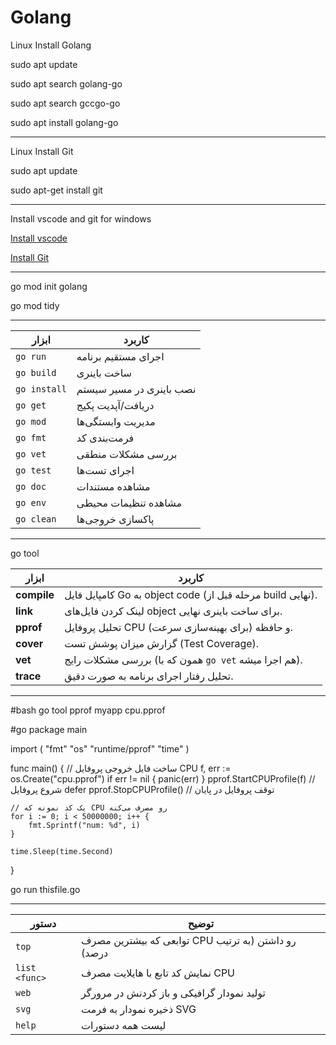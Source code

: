 # Golang
Linux Install Golang

sudo apt update

sudo apt search golang-go

sudo apt search gccgo-go

sudo apt install golang-go

------------------------------------------
Linux Install Git

sudo apt update

sudo apt-get install git

------------------------------------------
Install vscode and git for windows

[Install vscode](https://code.visualstudio.com/download)

[Install Git](https://gitforwindows.org)

------------------------------------------
go mod init golang

go mod tidy

------------------------------------------

| ابزار        | کاربرد                   |
| ------------ | ------------------------ |
| `go run`     | اجرای مستقیم برنامه      |
| `go build`   | ساخت باینری              |
| `go install` | نصب باینری در مسیر سیستم |
| `go get`     | دریافت/آپدیت پکیج        |
| `go mod`     | مدیریت وابستگی‌ها        |
| `go fmt`     | فرمت‌بندی کد             |
| `go vet`     | بررسی مشکلات منطقی       |
| `go test`    | اجرای تست‌ها             |
| `go doc`     | مشاهده مستندات           |
| `go env`     | مشاهده تنظیمات محیطی     |
| `go clean`   | پاکسازی خروجی‌ها         |

------------------------------------------

go tool

| ابزار       | کاربرد                                                     |
| ----------- | ---------------------------------------------------------- |
| **compile** | کامپایل فایل Go به object code (مرحله قبل از build نهایی). |
| **link**    | لینک کردن فایل‌های object برای ساخت باینری نهایی.          |
| **pprof**   | تحلیل پروفایل CPU و حافظه (برای بهینه‌سازی سرعت).          |
| **cover**   | گزارش میزان پوشش تست (Test Coverage).                      |
| **vet**     | بررسی مشکلات رایج (همون که با `go vet` هم اجرا میشه).      |
| **trace**   | تحلیل رفتار اجرای برنامه به صورت دقیق.                     |
 
------------------------------------------
#bash
go tool pprof myapp cpu.pprof

#go
package main

import (
	"fmt"
	"os"
	"runtime/pprof"
	"time"
)

func main() {
	// ساخت فایل خروجی پروفایل CPU
	f, err := os.Create("cpu.pprof")
	if err != nil {
		panic(err)
	}
	pprof.StartCPUProfile(f) // شروع پروفایل
	defer pprof.StopCPUProfile() // توقف پروفایل در پایان

	// یک کد نمونه که CPU رو مصرف می‌کنه
	for i := 0; i < 50000000; i++ {
		fmt.Sprintf("num: %d", i)
	}

	time.Sleep(time.Second)
}

go run thisfile.go

------------------------------------------


 | دستور         | توضیح                                               |
| ------------- | --------------------------------------------------- |
| `top`         | توابعی که بیشترین مصرف CPU رو داشتن (به ترتیب درصد) |
| `list <func>` | نمایش کد تابع با هایلایت مصرف CPU                   |
| `web`         | تولید نمودار گرافیکی و باز کردنش در مرورگر          |
| `svg`         | ذخیره نمودار به فرمت SVG                            |
| `help`        | لیست همه دستورات                                    |

